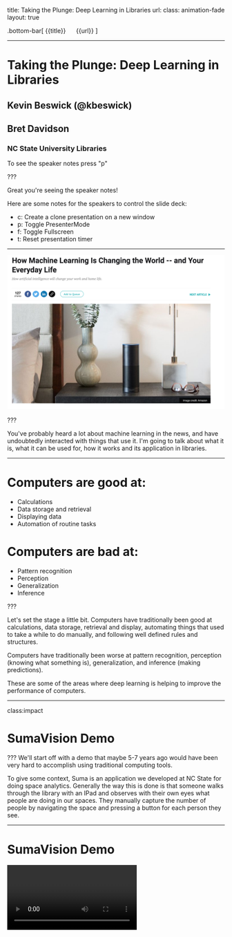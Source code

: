 title: Taking the Plunge: Deep Learning in Libraries
url:
class: animation-fade
layout: true

<!-- This slide will serve as the base layout for all your slides -->
.bottom-bar[
  {{title}}&nbsp;&nbsp;&nbsp;&nbsp;&nbsp;&nbsp;{{url}}
]

---
# Taking the Plunge: Deep Learning in Libraries

## Kevin Beswick (@kbeswick)
## Bret Davidson

### NC State University Libraries

To see the speaker notes press "p"

???

Great you're seeing the speaker notes!

Here are some notes for the speakers to control the slide deck:

- c: Create a clone presentation on a new window
- p: Toggle PresenterMode
- f: Toggle Fullscreen
- t: Reset presentation timer

---

<img class="img-center img-squash" src="images/hype2.png"></img>

???

You've probably heard a lot about machine learning in the news, and have
undoubtedly interacted with things that use it. I'm going to talk
about what it is, what it can be used for, how it works and its
application in libraries.

---
# Computers are good at:

- Calculations
- Data storage and retrieval
- Displaying data
- Automation of routine tasks

# Computers are bad at:

- Pattern recognition
- Perception
- Generalization
- Inference

???

Let's set the stage a little bit. Computers have traditionally been good at calculations, data storage, retrieval and display, automating things that used to take a while to do manually, and following well defined rules and structures.

Computers have traditionally been worse at pattern recognition, perception (knowing what something is), generalization, and inference (making predictions).

These are some of the areas where deep learning is helping to improve the performance of computers.

---
class:impact
# SumaVision Demo

???
We'll start off with a demo that maybe 5-7 years ago would have been very hard to accomplish using traditional computing tools.

To give some context, Suma is an application we developed at NC State for doing space analytics. Generally the way this is done is that someone walks through the library with an IPad and observes with their own eyes what people are doing in our spaces. They manually capture the number of people by navigating the space and pressing a button for each person they see.

---
# SumaVision Demo

<video controls src="videos/sumav_1.mov" type="video/mp4" class="img-squash img-center"/>

???

We'll look at ethical considerations later in the talk, but what if we could capture images of a space and use that to count the number of people?

We built this demo to show that we can do something like this pretty easily. You can see that this was captured in Suma.

---
# Machine Learning

- “A field of computer science that gives computers the ability to learn without being explicitly programmed”
  - https://en.wikipedia.org/wiki/Machine_learning

## Supervised Learning

- Making a prediction based on labeled training data

## Unsupervised Learning

- Describing hidden structure from "unlabeled" data

???
Machine learning can be broadly defined as "A field of computer science that gives computers
the ability to learn without being explicitly programmed"

There are two main categories of machine learning. Supervised learning is when we have an algorithm that learns how to make predictions based on labeled data it has access to in advance. Examples of supervised approaches are things like linear regression, logistic regression, and random forests. An example problem for supervised learning is given a dataset of historical real estate listings and sold prices, predict the price a home that is being put on the market will sell for.

The other broad category is unsupervised learning, which is concerned with trying to find patterns in unlabeled datasets. An example of this might be classifying unlabeled textual data, like topic modeling or document clustering.

The majority of research so far has been on supervised learning because
unsupervised learning is a much harder problem.

---
# Deep Learning
<img class="img-center" src="images/fully_connected_network_diagram.png"></img>

???
Deep learning is a subfield of machine learning that involves the use of deep artificial neural networks.

These neural networks loosely mimic how the human brain works with layers of neurons with connections between them.

Concretely, deep learning algorithms are neural networks, and they are generally a type of supervised learning. We train them with labeled data and then we make predictions on new, unseen data.

---
# Deep Learning vs. Traditional Machine Learning

* Generalizable
* More Powerful
* Domain Neutral
* Task Agnostic

???

Deep learning is generalizable and more powerful than traditional machine learning.

In traditional machine learning we have to manually define features, which is time intensive and requires domain expertise. For example, if we were looking for dogs in an image, I would have to tell the computer that one feature of a dog is that they have ears, some of which are droopy, some of which stand up, can be these colors, etc. Dogs also have tails, sometimes they are long, sometimes they are short. You can see where I'm going with this. We have to manually engineer features that tell the computer what to look for with our best approximation of all possible scenarios. Deep learning algorithms can learn the features of a dog automatically by being shown a sufficiently sized, representative dataset of images of dogs.

Neural networks don't need to know anything about the problem domain they are working in. In fact, they don't even know that they are operating on images. All they see are numbers.

The same deep learning algorithms can be used for different tasks. If I wanted to have an algorithm to tell me if an image is a cat or a dog, it could also tell me if something was a hot dog or a pizza.

The code doesn't need to change, only the data being used to train the network.

---
class:impact
# What is deep learning good for anyway?

???
Let's talk about what problems deep learning is good at solving and specific examples of its applications.

---

# Computer Vision
- Image classification
- Object detection/localization
- Image captioning

<img class="img-small" src="images/uber.png"></img>
<img class="img-small" src="images/medical-image.jpg"></img>

???

One area is computer vision, which is concerned with recognizing what is in an image and where objects are within an image.

Some example applications are self-driving cars, or analyzing medical imagery to help with early disease detection.

---
# Natural Language Processing
  - Machine translation
  - Language modeling
  - Word embedding


 <img class="img-small" src="images/translate.png"></img>

???
Deep learning is also used for Natural Language Processing problems like translation and identifying concept similarity within text.

---
# Audio processing
  - Speech-to-text
  - Text-to-speech

<img class="img-small" src="images/siri.jpg"></img>

???
Digital assistant examples fall here. For example, take an audio file of a human voice and put it into text so a machine can act on it. Or synthesize this text into speech.

---
class: impact
# How do neural networks work?

???
Let's build some intuition around how deep neural networks work.

---

# High Level Process

- Define a prediction problem: given some data X, can I predict Y?
  - Example: given an image, can I predict whether it is of a cat or a dog?

- Gather training data
  - Images of cats and dogs that are already labeled "cat" or "dog"

- Train the neural network (the model) to make correct predictions on these pre-labeled images

- Ask the neural network to make predictions on new, unseen images
  (inference)

???

The general process we'll have to go through to train a neural network
is as follows:

read slide

---

# Everything is Numbers

<img class="img-center img-squash" src="images/numeric_representation.png"></img>

???

The first point I want to make is that everything is numbers to a neural
network. So we're making predictions on things like images and text, but
first we need to represent these numerically. Computers already do this
behind the scenes in a lot of cases.

For black and white images, we can represent them as a matrix of numbers, where each
number represents the intensity of a particular pixel (or how light/dark
it is).

There are similar approaches for text and other data.

---

# Neural Network Model

<img class="img-center img-squash" src="images/nn_feed_forward.png"></img>

???

Here's what a standard neural network looks like. They are organized as
stacked layers of neurons, with connections between them. Each of these
connections has a numerical weight that represents how strong the
connection is, and these are what we need to learn as part of the
training process. These weights are initialized completely randomly before training
the neural network.

The important thing to note about this diagram is that while
I'm showing only a small number of weights, neurons and layers, a real
model could have millions of neurons, hundreds of layers, and many thousands of weights -
an extremely large structure to reason about.

Our input image is fed into the network through the input layer on the left. The data flows
through the neurons and connections in the hidden layers in the middle, until a prediction is made at the output layer at the
end of the network.

Each neuron does a similar mathematical operation - apply the weights, combine the incoming
signals, run through an activation function, and repeat. The activation function
represents whether the neuron fires or not. Over time, each neuron
learns to detect a specific feature in the image. Earlier neurons (to
the left side of the network) learn to detect simpler features like edges, and later neurons detect higher level
features like ears, noses, tails. The final layer looks at the highest
level features that were detected to determine the probability that
our image was of a cat or a dog.

---

# Training a Neural Network

<img class="img-center img-squash" src="images/backpropagation.png"></img>


???

To train the network, we show it an image in the training set, and we get a score at the end of how likely the network
thinks the image is of a cat or of a dog. The networks predictions will be completely random at first since the weights
were initialized randomly. Since the training images are labeled and we have the right answer, that this is
a dog, we can say we'd like the probability for dog to go up, and for
all other classes to go down. We can achieve this using a mathematical process called back
propagation and stochastic gradient descent, which goes through the network backwords calculating which
direction each weight needs to be adjusted in order to achieve our desired result.

---

# Training a Neural Network

<img class="img-center img-squash" src="images/backpropagation2.png"></img>

???

We then update the weights just a little bit so that next time
the network sees our image, it will be closer to the correct answer. We repeat this
over the entire training set of images many times until the network
makes good predictions across the entire training set.

---

# Trained Model

- Weights are set to values such that model makes good predictions on
  training set
  - Training set should be a representative view of reality in order to
    generate a good model
- Inference
  - Can now run unseen examples through model to get predictions
- Single purpose
  - Can recognize cats and dogs, but not horses
  - But can just add images of horses to training set, add third output
    class, and retrain model

???
- When the model has been trained on a large representative dataset,
  it should be very good at distinguishing between cats and dogs.
- Our model is now ready to be put into production within an application that will feed it new data.
  The process of getting predictions from your model on unseen data is called inference.
- But if you showed it a picture of a horse, it would be very confused, since it
  has never seen a horse before. It would likely report low confidence
  scores for both cat and dog
- If you needed the ability to recognize horses, you would add a third
  node to the output layer, expand your training dataset to include
  labeled pictures of horses, and retrain the model.
- There is no need to write a manual horse recognition algorithm and
  integrate it to your application, you can just retrain the
  network.

---
class:impact
# How do neural networks learn?

???
Now that we have some intuition about how neural networks work, we've prepared a demo that will help us understand how neural networks learn and how a model performs at different stages of development.

---
background-image: url(images/mariokart.jpg)

???
Self-driving Mario Kart! Why did we think this would be a good example?

- needed a way to create a large amount of labeled input data quickly
- visualize the performance of the model using different sizes of data sets
- and really, we just wanted an excuse to play mario kart at work

---
# How do we do this?

- Model is trained using inputs:
  - Screenshots of the game taken at prescribed intervals (.2 seconds)
  - Controller input (joystick angle and which buttons are pressed)

- Predictions are made:
  - Given NEW, untrained screenshot, generate NEW joystick inputs

???
We wrote a program that took a screenshot of the game every 0.2 seconds, while at the same time recording the controller input.

The model then makes predictions given NEW, untrained screenshots, and generates NEW joystick inputs, which we feed back into the game automatically

---
<video controls src="videos/1.mov" type="video/mp4" class="img-squash img-center"/>

???
This is an early stage demo trained on a single lap around the track. It hasn't learned much yet, it's not turning.

---
<video controls src="videos/2.mov" type="video/mp4" class="img-squash img-center"/>

???
This example is a model that has been trained on 3 laps around the track. You can see it can now do basic turns.

A few notes on how this is working. You are seeing the prediction part of deep learning. We are taking rapid screenshots of the game, passing the image (as a multi-dimensional array of numbers) to our model, getting a prediction (controller input), and then sending that input into MarioKart.

The window on the right is showing the input that is being sent. Notice how quickly the predictions are being made, every line in the terminal output is a prediction.

---
<video controls src="videos/3.mov" type="video/mp4" class="img-squash img-center"/>

???
~15 mins of play

This example performs much better, and can do things like error recovery. This one can actually finish a race.

---
class: impact
# Opportunities in Libraries

???

A major part of our initial exploration in this area was to identify some of the opportunities in libraries.

We've found three major categories.

---
class:impact
# New functionality

???

First is integrating deep learning into our own applications to get some new functionality we couldn't get before.

---

# WolfTales

<video controls src="http://siskel.lib.ncsu.edu/SCRC/mc00581-wt-peele-20151030/mc00581-wt-peele-20151030.mp4" type="video/mp4" class="img-sqash img-center" />

???

Let's look at a few seconds of this Wolf Tales video. I want you
to pay attention to some of the key things he mentions.

---

# Audio/Video Processing

<video controls src="videos/deep_catalog_1_720.mov" type="video/mp4" class="img-squash img-center"/>

???
Here's a demo catalog application we've developed to show how we could leverage
deep learning to get a head start in metadata generation for newly
digitized or created materials, and how we could improve discovery
without any human generated metadata.

I'm going to ingest this video and only give it a title and author.

So what is happening here? When I uploaded the video, in the background, the audio was extracted automatically and it was run through a speech to text model. The full text is being indexed into Solr and now I can search for things that we heard in the video.

Now that we have a textual transcription, imagine what else we can do.
We can definitely provide it directly to users and automatically enable
captioning on the video. We can do further analysis on that text, and
generate recommendations for appropriate subject headings, or at least
get the key terms or create a summary in an automated way.

---
# Newspapers

<video controls src="videos/deep_catalog_3_720.mov" type="video/mp4" class="img-squash img-center"/>

???

Here's another.
This one uses the same model architecture as
SumaVision, but we took off the later layers and retrained on new data
we collected.

This one finds the location of headlines and images in
newspapers. We can then run further processing to find out what is in
the image, and to OCR the headlines. We can then offer more fine grained
search results based on the articles in a newspaper, and the ability to
jump to that specific article automatically since we know what page its
on in the newspaper and where on the page it is.

---

class:impact
# Supporting Researchers


???
The second opportunity for libraries is supporting researchers through deep learning consultations and research sprints.

---
# Snowflake Classification

<span class="distributed">
    <img class="lowered" src="images/snow2.png"></img>
    <img class="lowered" src="images/snow3.png"></img>
    <img class="lowered" src="images/snow1.png"></img>
</span>

???

A faculty member at NCSU from the dept of marine, earth, and atmospheric sciences, contacted the libraries looking for machine learning support. They have an extremely large dataset of over 1 million snowflake images.

They have used a number of "traditional" machine learning techniques to attempt to classify degrees of "riming" on snowflakes, that is, how large or small the clusters of ice are. We worked with them to develop a proof of concept deep learning model to further improve on their results.

This has also been an opportunity to begin to explore the viability of providing this kind of service to researchers. Is it useful for them? Can we scale this kind of support?

---
class:impact
# Cultural Heritage Ecosystem

???
A third opportunity area is developing the ecosystem around deep learning use in cultural heritage institutions

---
# Data Annotation and Sharing
- opportunities for defining best practices for sharing models and approaches
- using standards like IIIF and WebAnnotation/OpenAnnotation

???

To encourage sharing of models and data, we can develop best practices that include standards that are already being used in libraries, such as IIIF. We've been developing approaches that use collections of IIIF image URLs as training datasets rather than static copies of images. This allows for a distributed training data set potentially spanning over many institutions, and simplifies the data sharing process by reducing its size.

We are also having our deep learning services output annotations in standardized formats like WebAnnotation or OpenAnnotation so that they can be viewed in existing image viewers and be provided in a consistent format.

---
# Current Work

- We're really into furniture and study spaces
- How do people use our furniture? Can it be better configured?

???

I want to talk about something we're currently exploring. I want to
emphasize that this is not a production application, and there are a lot
of internal conversations that need to happen before we consider
productionizing something like this.

If you've been to our libraries, you know we're very into furniture and
study spaces. In order to be responsible stewards of state and private
funds, we'd like to maximize the use of our study spaces and furniture.
To help with this, we conduct periodic assessements of how people use our
spaces

Currently we use a tool I mentioned at the beginning of this talk, Suma
to do this. The use of Suma is very expensive though, because it relies
on manual data collection by humans. What if we could use deep learning
to learn more about the use of our furniture?

---
# Approach

- YOLOv3 - an object detection network
- Transfer learning
- Manual annotation of data
  - Drawing boxes around chairs
- Develop the surrounding infrastructure to collect data, process it,
  store results

???

We built a prototype that can identify the number of people in a space,
the number of each type of chair, and the number of chairs that are
occupied. It does this by using a neural network called YOLOv3, which is
a generic object detection network that was trained to find 80 different
objects in images, such as people, chairs, dogs, cats, etc. However, we
want it to be able to differentiate between the different chairs in our spaces.

We used a technique called transfer learning to achieve this. Remember
when I mentioned how the later layers of a neural network look for
higher level features in an image? We remove a few of those layers, and
the output layers, and replace them with newly initialized layers and a
new output layer to correspond to all the different chair types we want
to predict.

We then retrain these new layers with data we've manually labeled with
different chairs. We can use much less data than training the entire
network because it already knows how to detect lower-level features,
which means it also trains faster. We annotated about 100 images of
chairs and we saw fairly good results in our tests - this would likely be more if
we expand to other spaces and chair types.

We developed infrastructure to go from a capturing an image,
transforming it into a format that the neural network expects, to
assembling the data output including the type and location of each
chair, the number of chairs that are occupied and the number of people
in the space. This is done on a regular interval. We also developed a
pipeline to produce visualizations of the observations.

---
# Total people in space over time
<img class="img-center img-squash" src="images/people_plot.png"></img>

???

We can do basic plots like total number of people observed in the space
over a period of time.

---
# Chair usage by type
<img class="img-center img-squash" src="images/chairs_plot.png"></img>

???

We can see the usage of particular types of chairs over time.

---
# Brown Eames chair movement over a day
<img class="img-center img-squash" src="images/chairs_eames_heatmap.png"></img>

???

Where it gets interesting though, is that since we know the location of
each chair and person observed, we can plot things in space as well as
time.

Here's a heatmap showing how Brown Eames chairs move around the
space. The more intense the color, the more often the chair was seen in
that area. You can see the chairs along the walkway tend to move around
more while the inner ones tend to move less.

---
# Which chairs get used most often?
<img class="img-center img-squash" src="images/people_chairs_heatmap.png"></img>

???

Here's another heatmap showing which chairs tend to get the most use.

You can see that people tend to use the chairs closer to the bookcase on the right, as well as the rainbow marshmallow couches.

Information like this would be useful when testing reconfigurations
of an existing space, or launching a new space.

---
# Lessons Learned

- Annotating data is expensive
- There are existing models out there that will likely perform well on
  your task
- Most of the work comes with setting up the data pipeline and getting
  the data into the right state for input to the network
- Ethics/Data privacy

???

We learned some lessons about tacking machine learning projects along
the way. First, deep learning requires a lot of labeled data to work
effectively, and annotating data is expensive. Rather than collecting
your own data and annotating it, see if there are existing machine
learning services that could meet your needs, use an existing dataset, or an approach like
transfer learning for more custom applications. Chances are there is a
model or data out there you can use, saving time and effort.

We also realized that most of the work we had to do was setting up
infrastructure around capturing data, transferring/manipulating/cleaning
data, and working on output format, rather than playing with deep
learning models themselves. Data people are probably saying told you so
right now.

Finally, deep learning and related technologies bring a whole slew of
privacy and ethical issues that we haven't really had to consider as
much when designing software systems in the past. Because of their heavy
reliance on data, more often than not user data, there are
considerations that we have to work through.


---
# Questions to ask when taking on a machine learning project

- Does the data that I have accurately predict what I am trying to
  predict?
- What is the worst case scenario in the case of erroneous predictions?
- How am I handling the data that is used to train the model? What am I
  doing with the data used to make predictions after it is processed?
- How/what do I communicate to users about how it is working, or how
  their data is being used?

???

Here are a few questions to consider when thinking about applying
machine learning to project. First, how correlated is the data I'm
feeding into the network to the prediction it is making? How much
potential does this have to expose bias in the data?

What is the worst case scenario in the case where the model makes a bad
prediction? In the case of the last example, we might end up with bad
statistics. Maybe in a more forward facing application, the user might
have a negative experience. In extreme cases, like with self driving
cars, it could result in injury or death.

How am I handling the data that is needed to train the model, and data
that is captured as part of making predictions? Am I storing data that
should not be stored? Is it secure? How long do we retain it? Should I
even be capturing it or using it at all?

How do we communicate to users about what we're doing, or how their data
is being used?

---

# Ethics

- data is often the source of bias in this technology
- identify ways to create more representative data sets
- expose to the user that we are using this technology
- give them the option to provide feedback
- give them the option to turn it off

???
We hope we've convinced you through this presentation that the data used to train models is where bias is often introduced.

What are some concrete steps we can take to reduce the potential bias of these systems and their impact on users?

We can create more representative data sets.

We can make it clear to the user when we are using deep learning in our services.

We can give users the option to provide feedback, which could influence how the model is trained in the future.

We can give users the option to turn off deep learning enhancements.

---

class:impact

# Thanks!

## Kevin Beswick (kdbeswic@ncsu.edu)
## Bret Davidson (bddavids@ncsu.edu)
